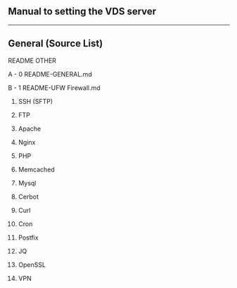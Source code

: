 ## Manual to setting the VDS server ##

-------------------------------------------------------------------
## General (Source List)

   
   
   README OTHER
   
A - 0 README-GENERAL.md

B - 1 README-UFW Firewall.md

1. SSH (SFTP)
2. FTP

3. Apache
4. Nginx
5. PHP

6. Memcached
7. Mysql

8. Cerbot
9. Curl
10. Cron

11. Postfix
12. JQ
13. OpenSSL
14. VPN
